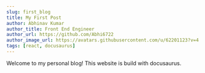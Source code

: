 ```yaml
---
slug: first_blog
title: My First Post
author: Abhinav Kumar
author_title: Front End Engineer
author_url: https://github.com/Abhi6722
author_image_url: https://avatars.githubusercontent.com/u/62201123?v=4
tags: [react, docusaurus]
---
```


Welcome to my personal blog! This website is build with docusaurus.
